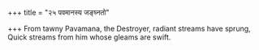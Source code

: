 +++
title = "२५ पवमानस्य जङ्घ्नतो"

+++
From tawny Pavamana, the Destroyer, radiant streams have sprung,  
     Quick streams from him whose gleams are swift.